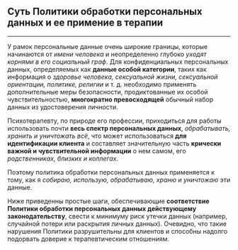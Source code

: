 ## Суть Политики обработки персональных данных и ее примение в терапии
---
У рамок персональные данные очень широкие границы, которые начинаются от _имени человека_ и неопределенно глубоко _уходят корнями в его социальный граф_. Для конфиденциальных персональных данных, определяемых как **данные особой категории**, таких как информация о _здоровье человека, сексуальной жизни, сексуальной ориентации, политике, религии_ и т. д. необходимо применять дополнительные меры безопасности, продиктованные их особой чувствительностью, **многократно превосходящей** обычный набор данных из удостоверения личности.

Психотерапевту, по природе его профессии, приходиться для работы использовать почти **весь спектр персональных данных**, _обрабатывать, хранить и уничтожать всё_, что может использоваться **для идентификации клиента** и составляет значительную часть **крически важной и чувствительной информации** о нем самом, его _родственниках, близких и коллегах_.

Поэтому политика обработки персональных данных применяется к тому, как я _собираю, использую, обрабатываю, храню и уничтожаю_ эти данные.

Ниже приведенны простые шаги, обеспечивающие **соответствие Политики обработки персональных данных действующему законодательству**, свести к минимуму риск утечки данных (например, случайной потери или раскрытия личных данных). Очевидно, что такие нарушения Политики разрушительны для клиентов и способны надолго подорвать доверие к терапевтическим отношениям.
